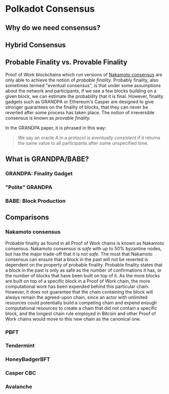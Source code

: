 # Polkadot Consensus

## Why do we need consensus?

## Hybrid Consensus


## Probable Finality vs. Provable Finality

Proof of Work blockchains which run versions of [Nakamoto consensus](#nakamoto-consensus) are only able to achieve the notion of _probable finality_. Probably finality, also sometimes termed "eventual consensus", is that under some assumptions about the network and participants, if we see a few blocks building on a given block, we can estimate the probability that it is final. However, finality gadgets such as GRANDPA or Ethereum's Casper are designed to give stronger guarantees on the finality of blocks, that they can never be reverted after some process has taken place. The notion of irreversible consensus is known as _provable finality._

In the GRANDPA paper, it is phrased in this way:

> We say an oracle A in a protocol is _eventually consistent_ if it returns the same value to all participants after some unspecified time.

## What is GRANDPA/BABE?

### GRANDPA: Finality Gadget

### "Polite" GRANDPA

### BABE: Block Production

## Comparisons

### Nakamoto consensus

Probable finality as found in all Proof of Work chains is known as Nakamoto consensus. Nakamoto consensus is _safe_ with up to 50% byzantine nodes, but has the major trade-off that it is not _safe_. The most that Nakamoto consensus can ensure that a block in the past will not be reverted is dependent on the property of probable finality. Probable finality states that a block in the past is only as safe as the number of confirmations it has, or the number of blocks that have been built on top of it. As the more blocks are built on top of a specific block in a Proof of Work chain, the more computational work has been expended behind this particular chain. However, it does not guarantee that the chain containing the block will always remain the agreed-upon chain, since an actor with unlimited resources could potentially build a competing chain and expend enough computational resources to create a chain that did not contain a specific block, and the longest chain rule employed in Bitcoin and other Proof of Work chains would move to this new chain as the canonical one.

### PBFT

### Tendermint

### HoneyBadgerBFT

### Casper CBC

### Avalanche